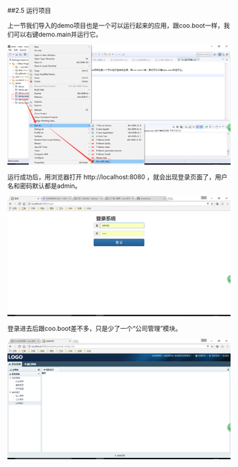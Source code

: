 ##2.5 运行项目

上一节我们导入的demo项目也是一个可以运行起来的应用，跟coo.boot一样，我们可以右键demo.main并运行它。

![运行项目](运行项目.png)

运行成功后，用浏览器打开 http://localhost:8080 ，就会出现登录页面了，用户名和密码默认都是admin。

![登录页面](登录页面.png)

登录进去后跟coo.boot差不多，只是少了一个“公司管理”模块。

![应用首页](应用首页.png)